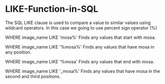 # LIKE-Function-in-SQL

The SQL LIKE clause is used to compare a value to similar values using wildcard operators.
In this case we going to use percent sign operator (%)

WHERE image_name LIKE 'mosa%'
Finds any values that start with mosa.

WHERE image_name LIKE '%mosa%'
Finds any values that have mosa in any position.

WHERE image_name LIKE '%mosa'
Finds any values that end with mosa.

WHERE image_name LIKE '_mosa%'
Finds any values that have mosa in the second and third positions.

